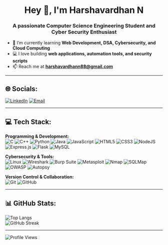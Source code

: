 <h1 align="center">Hey 👋, I'm Harshavardhan N</h1>

<h3 align="center">A passionate Computer Science Engineering Student and Cyber Security Enthusiast</h3>

- 🌱 I’m currently learning **Web Development, DSA, Cybersecurity, and Cloud Computing**
- 💻 I love building **web applications, automation tools, and security scripts**
- 📫 Reach me at **harshavardhann88@gmail.com**

---

## 🌐 Socials:
[![LinkedIn](https://img.shields.io/badge/LinkedIn-%230077B5.svg?logo=linkedin&logoColor=white)](https://www.linkedin.com/in/harsha-vardhan-n-b09302277?utm_source=share&utm_campaign=share_via&utm_content=profile&utm_medium=android_app)
[![Email](https://img.shields.io/badge/Email-D14836?logo=gmail&logoColor=white)](mailto:harshavardhann88@gmail.com)  

---

## 💻 Tech Stack:

**Programming & Development:**  
![C](https://img.shields.io/badge/c-%2300599C.svg?style=for-the-badge&logo=c&logoColor=white) ![C++](https://img.shields.io/badge/c++-%2300599C.svg?style=for-the-badge&logo=c%2B%2B&logoColor=white) ![Python](https://img.shields.io/badge/python-3670A0?style=for-the-badge&logo=python&logoColor=ffdd54) ![Java](https://img.shields.io/badge/java-%23ED8B00.svg?style=for-the-badge&logo=openjdk&logoColor=white) ![JavaScript](https://img.shields.io/badge/javascript-%23323330.svg?style=for-the-badge&logo=javascript&logoColor=%23F7DF1E) ![HTML5](https://img.shields.io/badge/html5-%23E34F26.svg?style=for-the-badge&logo=html5&logoColor=white) ![CSS3](https://img.shields.io/badge/css3-%231572B6.svg?style=for-the-badge&logo=css3&logoColor=white) ![NodeJS](https://img.shields.io/badge/node.js-6DA55F?style=for-the-badge&logo=node.js&logoColor=white) ![Express.js](https://img.shields.io/badge/express.js-%23404d59.svg?style=for-the-badge&logo=express&logoColor=%2361DAFB) ![Flask](https://img.shields.io/badge/flask-%23000.svg?style=for-the-badge&logo=flask&logoColor=white) ![MySQL](https://img.shields.io/badge/mysql-4479A1.svg?style=for-the-badge&logo=mysql&logoColor=white)  

**Cybersecurity & Tools:**  
![Linux](https://img.shields.io/badge/Linux-FCC624?style=for-the-badge&logo=linux&logoColor=black) ![Wireshark](https://img.shields.io/badge/Wireshark-1679A7?style=for-the-badge&logo=wireshark&logoColor=white) ![Burp Suite](https://img.shields.io/badge/Burp%20Suite-FF6F00?style=for-the-badge&logo=burp-suite&logoColor=white) ![Metasploit](https://img.shields.io/badge/Metasploit-2C3E50?style=for-the-badge&logo=metasploit&logoColor=white) ![Nmap](https://img.shields.io/badge/Nmap-00457C?style=for-the-badge&logo=nmap&logoColor=white) ![SQLMap](https://img.shields.io/badge/SQLMap-F29111?style=for-the-badge&logoColor=white) ![OWASP](https://img.shields.io/badge/OWASP-000000?style=for-the-badge&logo=owasp&logoColor=white) ![Autopsy](https://img.shields.io/badge/Autopsy-1E1E1E?style=for-the-badge&logoColor=white)  

**Version Control & Collaboration:**  
![Git](https://img.shields.io/badge/git-%23F05033.svg?style=for-the-badge&logo=git&logoColor=white) ![GitHub](https://img.shields.io/badge/github-%23121011.svg?style=for-the-badge&logo=github&logoColor=white)  

---

## 📊 GitHub Stats:
![Top Langs](https://github-readme-stats.vercel.app/api/top-langs/?username=dedlinux777&layout=compact&theme=tokyonight&hide_border=false)  
![GitHub Streak](https://nirzak-streak-stats.vercel.app/?user=dedlinux777&theme=tokyonight&hide_border=false)  

---

![Profile Views](https://komarev.com/ghpvc/?username=dedlinux777&label=Profile%20views&color=0e75b6&style=for-the-badge)
